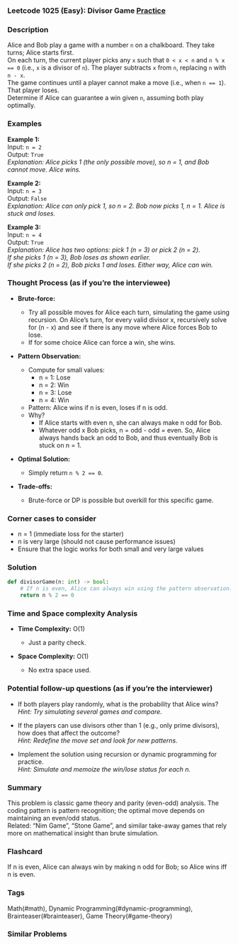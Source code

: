 ### Leetcode 1025 (Easy): Divisor Game [Practice](https://leetcode.com/problems/divisor-game)

### Description  
Alice and Bob play a game with a number `n` on a chalkboard. They take turns; Alice starts first.  
On each turn, the current player picks any `x` such that `0 < x < n` and `n % x == 0` (i.e., `x` is a divisor of `n`). The player subtracts `x` from `n`, replacing `n` with `n - x`.  
The game continues until a player cannot make a move (i.e., when `n == 1`). That player loses.  
Determine if Alice can guarantee a win given `n`, assuming both play optimally.

### Examples  

**Example 1:**  
Input: `n = 2`  
Output: `True`  
*Explanation: Alice picks 1 (the only possible move), so n = 1, and Bob cannot move. Alice wins.*

**Example 2:**  
Input: `n = 3`  
Output: `False`  
*Explanation: Alice can only pick 1, so n = 2. Bob now picks 1, n = 1. Alice is stuck and loses.*

**Example 3:**  
Input: `n = 4`  
Output: `True`  
*Explanation: Alice has two options: pick 1 (n = 3) or pick 2 (n = 2).  
If she picks 1 (n = 3), Bob loses as shown earlier.  
If she picks 2 (n = 2), Bob picks 1 and loses. Either way, Alice can win.*

### Thought Process (as if you’re the interviewee)  
- **Brute-force:**  
    - Try all possible moves for Alice each turn, simulating the game using recursion. On Alice’s turn, for every valid divisor x, recursively solve for (n - x) and see if there is any move where Alice forces Bob to lose.
    - If for some choice Alice can force a win, she wins.

- **Pattern Observation:**  
    - Compute for small values:  
        - n = 1: Lose  
        - n = 2: Win  
        - n = 3: Lose  
        - n = 4: Win  
    - Pattern: Alice wins if n is even, loses if n is odd.  
    - Why?  
        - If Alice starts with even n, she can always make n odd for Bob.  
        - Whatever odd x Bob picks, n = odd - odd = even. So, Alice always hands back an odd to Bob, and thus eventually Bob is stuck on n = 1.

- **Optimal Solution:**  
    - Simply return `n % 2 == 0`.

- **Trade-offs:**  
    - Brute-force or DP is possible but overkill for this specific game.

### Corner cases to consider  
- n = 1 (immediate loss for the starter)
- n is very large (should not cause performance issues)
- Ensure that the logic works for both small and very large values

### Solution

```python
def divisorGame(n: int) -> bool:
    # If n is even, Alice can always win using the pattern observation.
    return n % 2 == 0
```

### Time and Space complexity Analysis  

- **Time Complexity:** O(1)  
    - Just a parity check.

- **Space Complexity:** O(1)  
    - No extra space used.

### Potential follow-up questions (as if you’re the interviewer)  

- If both players play randomly, what is the probability that Alice wins?  
  *Hint: Try simulating several games and compare.*

- If the players can use divisors other than 1 (e.g., only prime divisors), how does that affect the outcome?  
  *Hint: Redefine the move set and look for new patterns.*

- Implement the solution using recursion or dynamic programming for practice.  
  *Hint: Simulate and memoize the win/lose status for each n.*

### Summary
This problem is classic game theory and parity (even-odd) analysis. The coding pattern is pattern recognition; the optimal move depends on maintaining an even/odd status.  
Related: “Nim Game”, “Stone Game”, and similar take-away games that rely more on mathematical insight than brute simulation.


### Flashcard
If n is even, Alice can always win by making n odd for Bob; so Alice wins iff n is even.

### Tags
Math(#math), Dynamic Programming(#dynamic-programming), Brainteaser(#brainteaser), Game Theory(#game-theory)

### Similar Problems
